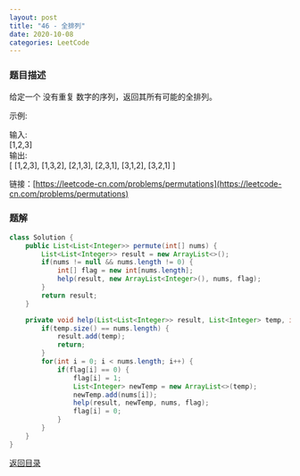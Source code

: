 ```yaml
---
layout: post
title: "46 - 全排列"
date: 2020-10-08
categories: LeetCode
---
```


### **题目描述**
给定一个 没有重复 数字的序列，返回其所有可能的全排列。

示例:

输入:   
[1,2,3]  
输出:  
[
  [1,2,3],
  [1,3,2],
  [2,1,3],
  [2,3,1],
  [3,1,2],
  [3,2,1]
]


链接：[https://leetcode-cn.com/problems/permutations](https://leetcode-cn.com/problems/permutations)




### **题解**
``` java
class Solution {
    public List<List<Integer>> permute(int[] nums) {
        List<List<Integer>> result = new ArrayList<>();
        if(nums != null && nums.length != 0) {
            int[] flag = new int[nums.length];
            help(result, new ArrayList<Integer>(), nums, flag);
        }
        return result;
    }

    private void help(List<List<Integer>> result, List<Integer> temp, int[] nums, int[] flag) {
        if(temp.size() == nums.length) {
            result.add(temp);
            return;
        }
        for(int i = 0; i < nums.length; i++) {
            if(flag[i] == 0) {
                flag[i] = 1;
                List<Integer> newTemp = new ArrayList<>(temp);
                newTemp.add(nums[i]);
                help(result, newTemp, nums, flag);
                flag[i] = 0;
            }
        }
    }
}
```


[返回目录](https://maxwell-blog.cn/leetcode/2020/10/08/leetcode.html)